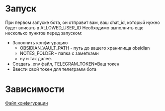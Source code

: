 # Запуск
При первом запуске бота, он отправит вам, ваш chat_id, который нужно будет вписать в ALLOWED_USER_ID
Необходимо выполнить еще несколько пунктов перед запуском:
- Заполнить конфигурацию
    - OBSIDIAN_VAULT_PATH - путь до вашего хранилища obsidian
    - NOTES_FOLDER - папка с заметками
    - ну и так далее.
- Создать .env файл, TELEGRAM_TOKEN=Ваш токен
- Ввести свой токен для телеграмм бота

# Зависимости 
[Файл конфигурации](https://github.com/Tr1nside/obsidian-telegram-bot/blob/main/pyproject.toml)

